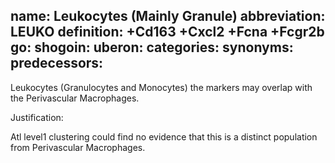 name: Leukocytes (Mainly Granule)
abbreviation: LEUKO
definition: +Cd163 +Cxcl2 +Fcna +Fcgr2b
go:
shogoin: 
uberon:
categories:
synonyms:
predecessors:
---

Leukocytes (Granulocytes and Monocytes) the markers may overlap with the Perivascular Macrophages.


Justification:

Atl level1 clustering could find no evidence that this is a distinct population from Perivascular Macrophages.
